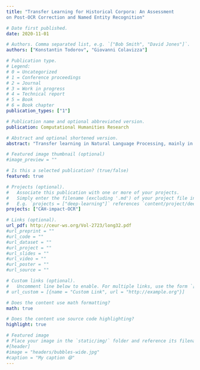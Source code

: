```yaml
---
title: "Transfer Learning for Historical Corpora: An Assessment
on Post-OCR Correction and Named Entity Recognition"

# Date first published.
date: 2020-11-01

# Authors. Comma separated list, e.g. `["Bob Smith", "David Jones"]`.
authors: ["Konstantin Todorov", "Giovanni Colavizza"]

# Publication type.
# Legend:
# 0 = Uncategorized
# 1 = Conference proceedings
# 2 = Journal
# 3 = Work in progress
# 4 = Technical report
# 5 = Book
# 6 = Book chapter
publication_types: ["1"]

# Publication name and optional abbreviated version.
publication: Computational Humanities Research

# Abstract and optional shortened version.
abstract: "Transfer learning in Natural Language Processing, mainly in the form of pre-trained language models, has recently delivered substantial gains across a range of tasks. Scholars and practitioners working with OCRed historical corpora are thus increasingly exploring the use of pre-trained language models. Nevertheless, the specific challenges posed by historical documents, including OCR quality and linguistic change, call for a critical assessment of the use of pre-trained language models in this setting. We consider two shared tasks, ICDAR2019 (post-OCR correction) and CLEF-HIPE-2020 (Named Entity Recognition, NER), and systematically assess using pre-trained language models with data in French, German and English. We find that using pre-trained language models helps with NER but less so with post-OCR correction. Pre-trained language models should therefore be used critically when working with OCRed historical corpora. We release our code base, in order to allow replicating our results and testing other pre-trained representations"

# Featured image thumbnail (optional)
#image_preview = ""

# Is this a selected publication? (true/false)
featured: true

# Projects (optional).
#   Associate this publication with one or more of your projects.
#   Simply enter the filename (excluding '.md') of your project file in `content/project/`.
#   E.g. `projects = ["deep-learning"]` references `content/project/deep-learning.md`.
projects: ["CAH-impact-OCR"]

# Links (optional).
url_pdf: http://ceur-ws.org/Vol-2723/long32.pdf
#url_preprint = ""
#url_code = ""
#url_dataset = ""
#url_project = ""
#url_slides = ""
#url_video = ""
#url_poster = ""
#url_source = ""

# Custom links (optional).
#   Uncomment line below to enable. For multiple links, use the form `[{...}, {...}, {...}]`.
# url_custom = [{name = "Custom Link", url = "http://example.org"}]

# Does the content use math formatting?
math: true

# Does the content use source code highlighting?
highlight: true

# Featured image
# Place your image in the `static/img/` folder and reference its filename below, e.g. `image = "example.jpg"`.
#[header]
#image = "headers/bubbles-wide.jpg"
#caption = "My caption 😄"
---
```

